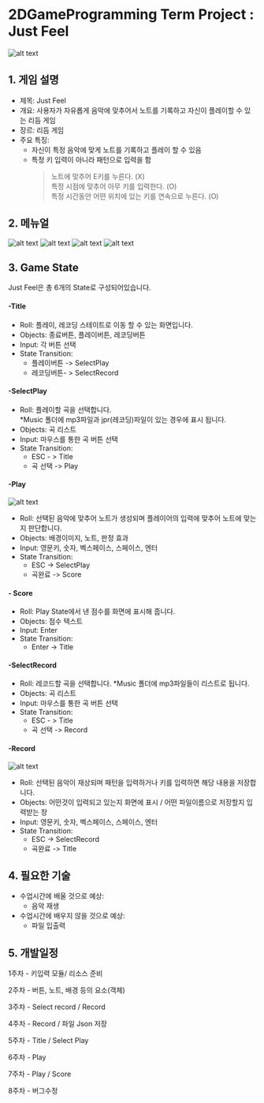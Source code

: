2DGameProgramming Term Project : Just Feel
======
![alt text](https://github.com/Voyager95/2DGameProgramming/blob/master/JustFeel_Main.png "Logo Title Text")
## 1. 게임 설명
- 제목: Just Feel
- 개요: 사용자가 자유롭게 음악에 맞추어서 노트를 기록하고 자신이 플레이할 수 있는 리듬 게임  
- 장르: 리듬 게임
- 주요 특징: 
  - 자신이 특정 음악에 맞게 노트를 기록하고 플레이 할 수 있음
  - 특정 키 입력이 아니라 패턴으로 입력을 함 
      > 노트에 맞추어 E키를 누른다. (X)  
      > 특정 시점에 맞추어 아무 키를 입력한다. (O)  
      > 특정 시간동안 어떤 위치에 있는 키를 연속으로 누른다. (O)  
## 2. 메뉴얼
![alt text](https://github.com/Voyager95/2DGameProgramming/blob/master/JustFeel_Manual(0).png "Menual Text")
![alt text](https://github.com/Voyager95/2DGameProgramming/blob/master/JustFeel_Manual(1).png "Menual Text")
![alt text](https://github.com/Voyager95/2DGameProgramming/blob/master/JustFeel_Manual(2).png "Menual Text")
![alt text](https://github.com/Voyager95/2DGameProgramming/blob/master/JustFeel_Manual(3).png "Menual Text")
## 3. Game State
Just Feel은 총 6개의 State로 구성되어있습니다.

#### -Title
 -	Roll: 플레이, 레코딩 스테이트로 이동 할 수 있는 화면입니다.
 -	Objects: 종료버튼, 플레이버튼, 레코딩버튼
 -	Input: 각 버튼 선택
 -	State Transition: 
    - 플레이버튼 -> SelectPlay
    - 레코딩버튼- > SelectRecord

#### -SelectPlay
  -	Roll: 플레이할 곡을 선택합니다.  
    *Music 폴더에 mp3파일과 jpr(레코딩)파일이 있는 경우에 표시 됩니다.
  -	Objects: 곡 리스트
  -	Input: 마우스를 통한 곡 버튼 선택
  -	State Transition:
    - ESC - > Title
    - 곡 선택 -> Play
    
#### -Play
![alt text](https://github.com/Voyager95/2DGameProgramming/blob/master/JustFeel_Play.png "Logo Title Text")
  -	Roll: 선택된 음악에 맞추어 노트가 생성되며 플레이어의 입력에 맞추어 노트에 맞는지 판단합니다.
  -	Objects: 배경이미지, 노트, 판정 효과
  - Input: 영문키, 숫자, 벡스페이스, 스페이스, 엔터
  - State Transition:
    - ESC -> SelectPlay
    - 곡완료 -> Score

#### - Score
  - Roll: Play State에서 낸 점수를 화면에 표시해 줍니다.
  - Objects: 점수 텍스트
  - Input: Enter
  - State Transition:
    -  Enter -> Title
    
#### -SelectRecord
  - Roll: 레코드할 곡을 선택합니다.
    *Music 폴더에 mp3파일들이 리스트로 됩니다.
  - Objects: 곡 리스트
  - Input: 마우스를 통한 곡 버튼 선택
  - State Transition:
    - ESC - > Title
    - 곡 선택 -> Record
    
#### -Record
![alt text](https://github.com/Voyager95/2DGameProgramming/blob/master/JustFeel_Record.png "Logo Title Text")
  - Roll: 선택된 음악이 재상되며 패턴을 입력하거나 키를 입력하면 해당 내용을 저장합니다.
  - Objects: 어떤것이 입력되고 있는지 화면에 표시 / 어떤 파일이름으로 저장할지 입력받는 창
  - Input: 영문키, 숫자, 벡스페이스, 스페이스, 엔터
  - State Transition:
    - ESC -> SelectRecord
    - 곡완료 -> Title

## 4. 필요한 기술
  - 수업시간에 배울 것으로 예상:
    - 음악 재생
  - 수업시간에 배우지 않을 것으로 예상:
    - 파일 입출력
    
## 5. 개발일정
1주차 - 키입력 모듈/ 리소스 준비

2주차 - 버튼, 노트, 배경 등의 요소(객체)

3주차 - Select record / Record

4주차 - Record / 파일 Json 저장

5주차 - Title / Select Play

6주차 - Play

7주차 - Play / Score

8주차 - 버그수정
